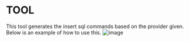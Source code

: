 # TOOL
This tool generates the insert sql commands based on the provider given.
Below is an example of how to use this.
![image](https://github.com/user-attachments/assets/761d7eab-f10e-4985-9134-9e3e71831b1f)
